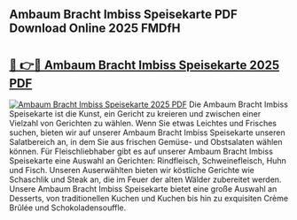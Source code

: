 ## Ambaum Bracht Imbiss Speisekarte PDF Download Online 2025 FMDfH

# <h2><a href="http://gca9cy5.nevu.top/?p=Ambaum+Bracht+Imbiss+Speisekarte">🔗 👉🔴 Ambaum Bracht Imbiss Speisekarte 2025 PDF</a></h2>

[![Ambaum Bracht Imbiss Speisekarte 2025 PDF](https://i.imgur.com/dBaPXMq.png)](http://gca9cy5.nevu.top/?p=Ambaum+Bracht+Imbiss+Speisekarte)
Die Ambaum Bracht Imbiss Speisekarte ist die Kunst, ein Gericht zu kreieren und zwischen einer Vielzahl von Gerichten zu wählen. Wenn Sie etwas Leichtes und Frisches suchen, bieten wir auf unserer Ambaum Bracht Imbiss Speisekarte unseren Salatbereich an, in dem Sie aus frischen Gemüse- und Obstsalaten wählen können. Für Fleischliebhaber gibt es auf unserer Ambaum Bracht Imbiss Speisekarte eine Auswahl an Gerichten: Rindfleisch, Schweinefleisch, Huhn und Fisch. Unseren Auserwählten bieten wir köstliche Gerichte wie Schaschlik und Steak an, die im Feuer der alten Wälder zubereitet werden. Unsere Ambaum Bracht Imbiss Speisekarte bietet eine große Auswahl an Desserts, von traditionellen Kuchen und Kuchen bis hin zu exquisiten Crème Brûlée und Schokoladensouffle.
